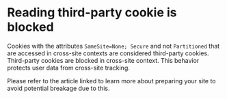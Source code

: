 # Reading third-party cookie is blocked

Cookies with the attributes `SameSite=None; Secure` and not `Partitioned` that are accessed in cross-site contexts are considered third-party cookies.
Third-party cookies are blocked in cross-site context. This behavior protects user data from cross-site tracking.

Please refer to the article linked to learn more about preparing your site to avoid potential breakage due to this.
